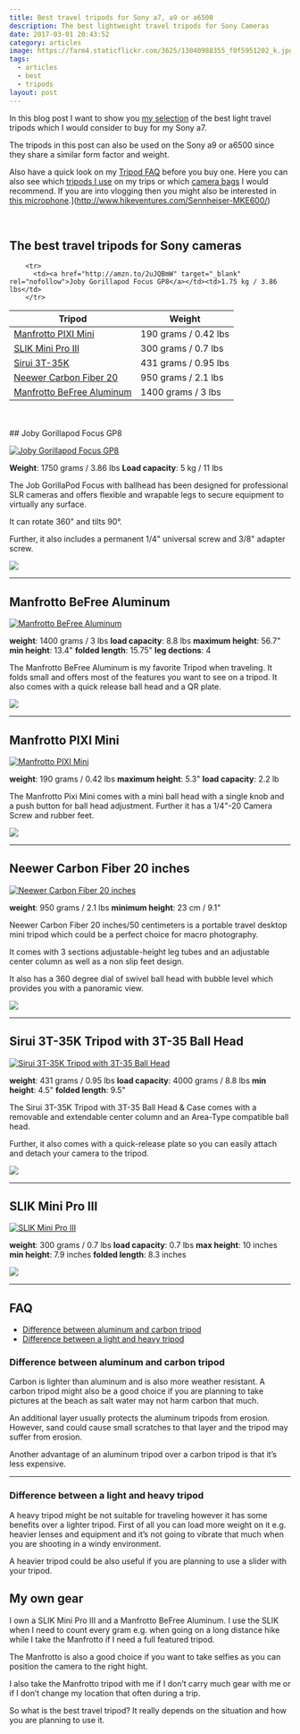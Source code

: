 ```yaml
---
title: Best travel tripods for Sony a7, a9 or a6500
description: The best lightweight travel tripods for Sony Cameras
date: 2017-03-01 20:43:52
category: articles
image: https://farm4.staticflickr.com/3625/13040988355_f0f5951202_k.jpg
tags:
  - articles
  - best
  - tripods
layout: post
---
```

In this blog post I want to show you [my selection](#the-best-travel-tripods-for-sony-cameras) of the best light travel tripods which I would consider to buy for my Sony a7.

The tripods in this post can also be used on the Sony a9 or a6500 since they share a similar form factor and weight.

Also have a quick look on my [Tripod FAQ](#faq) before you buy one. Here you can also see which [tripods I use](#my-own-gear) on my trips or which [camera bags]([http://www.hikeventures.com/best-camera-bags-cases](http://www.hikeventures.com/best-camera-bags-cases/)/) I would recommend. If you are into vlogging then you might also be interested in [this microphone]([http://www.hikeventures.com/Sennheiser-MKE600/).](http://www.hikeventures.com/Sennheiser-MKE600/)

<amp-img src="https://farm4.staticflickr.com/3625/13040988355_f0f5951202_k.jpg" width="2048" height="1536" alt="best tripods for Sony a7, a9 or a6500" layout="responsive"></amp-img>
<br>
<!--more-->

## The best travel tripods for Sony cameras

<div class="table-responsive">
      <table class="table table-hover table-bordered list_items_3">
        <thead>
             <tr>
                <th>Tripod</th><th>Weight</th>
             </tr>
        </thead>
        <tbody>
        <tr>
          <td><a href="http://amzn.to/2eWn6IU" target="_blank" rel="nofollow">Manfrotto PIXI Mini</a></td><td>190 grams / 0.42 lbs</td>
        </tr>
        <tr>
          <td><a href="http://amzn.to/2uIDsdU" target="_blank" rel="nofollow">SLIK Mini Pro III</a></td><td>300 grams / 0.7 lbs</td>
        </tr>
        <tr>
          <td><a href="http://amzn.to/2uK07GM" target="_blank" rel="nofollow">Sirui 3T-35K</a></td><td>431 grams / 0.95 lbs</td>
        </tr>
    <tr>
          <td><a href="http://amzn.to/2eXgxG0" target="_blank" rel="nofollow">Neewer Carbon Fiber 20</a></td><td>950 grams / 2.1 lbs</td>
        </tr>
        <tr>
          <td><a href="http://amzn.to/2v6MYZ6" target="_blank" rel="nofollow">Manfrotto BeFree Aluminum</a></td><td>1400 grams / 3 lbs</td>
        </tr>

        <tr>
          <td><a href="http://amzn.to/2uJQBmW" target="_blank" rel="nofollow">Joby Gorillapod Focus GP8</a></td><td>1.75 kg / 3.86 lbs</td>
        </tr>
</tbody>
</table>
</div>
<br>
<script src="//z-na.amazon-adsystem.com/widgets/onejs?MarketPlace=US&adInstanceId=cc781bfd-577f-4efb-9da6-75cb9fc7d1c2"></script>
<br>
## Joby Gorillapod Focus GP8

<a rel="nofollow" href="https://www.amazon.com/Joby-Gorillapod-Flexible-Tripod-Cleaning/dp/B0071CIPYI/ref=as_li_ss_il?s=electronics&ie=UTF8&qid=1501390044&sr=1-2-fkmr0&keywords=oby+Gorillapod+Focus/Ballhead+X+Bundle&linkCode=li3&tag=hikeve-20&linkId=5e70cd29447f5d20f8d1804fa75ad13b" target="_blank"><img alt="Joby Gorillapod Focus GP8" border="0" src="//ws-na.amazon-adsystem.com/widgets/q?_encoding=UTF8&ASIN=B0071CIPYI&Format=_SL250_&ID=AsinImage&MarketPlace=US&ServiceVersion=20070822&WS=1&tag=hikeve-20" ></a><img src="https://ir-na.amazon-adsystem.com/e/ir?t=hikeve-20&l=li3&o=1&a=B0071CIPYI" width="1" height="1" border="0" alt="" style="border:none !important; margin:0px !important;" />

**Weight**: 1750 grams / 3.86 lbs
**Load capacity**: 5 kg / 11 lbs

The Job GorillaPod Focus with ballhead has been designed for professional SLR cameras and offers flexible and wrapable legs to secure equipment to virtually any surface.

It can rotate 360" and tilts 90°.

Further, it also includes a permanent 1/4" universal screw and 3/8" adapter screw.

<a href="http://amzn.to/2uJQBmW" target="_blank" rel="nofollow"><img src="http://www.hikeventures.com/buy.gif"></a>

<hr>

## Manfrotto BeFree Aluminum

<a rel="nofollow" href="https://www.amazon.com/Manfrotto-MKBFRA4D-BH-BeFree-Compact-Aluminum/dp/B00NY8YB78/ref=as_li_ss_il?s=electronics&ie=UTF8&qid=1501355922&sr=1-1&keywords=Manfrotto+MKBFRA4D-BH+BeFree+Compact+Aluminum+Travel+Tripod+(Grey)&linkCode=li3&tag=hikeve-20&linkId=3e5dda90e06d5b4ee894b714ef9a3812" target="_blank"><img alt="Manfrotto BeFree Aluminum" border="0" src="//ws-na.amazon-adsystem.com/widgets/q?_encoding=UTF8&ASIN=B00NY8YB78&Format=_SL250_&ID=AsinImage&MarketPlace=US&ServiceVersion=20070822&WS=1&tag=hikeve-20" ></a><img src="https://ir-na.amazon-adsystem.com/e/ir?t=hikeve-20&l=li3&o=1&a=B00NY8YB78" width="1" height="1" border="0" alt="" style="border:none !important; margin:0px !important;" />

**weight**: 1400 grams / 3 lbs
**load capacity**: 8.8 lbs
**maximum height**: 56.7"
**min height**: 13.4"
**folded length**: 15.75"
**leg dections**: 4

The Manfrotto BeFree Aluminum is my favorite Tripod when traveling. It folds small and offers most of the features you want to see on a tripod. It also comes with a quick release ball head and a QR plate.

<a href="http://amzn.to/2v6MYZ6" target="_blank" rel="nofollow"><img src="http://www.hikeventures.com/buy.gif"></a>

<hr>

## Manfrotto PIXI Mini

<a rel="nofollow" href="https://www.amazon.com/dp/B00GUND8XM/_encoding=UTF8/ref=as_li_ss_il?coliid=IK9P0KHA8897T&colid=1C7Z1SB0CAOEZ&linkCode=li3&tag=hikeve-20&linkId=662b72292fa6677914dec91a7145e56c" target="_blank"><img alt="Manfrotto PIXI Mini" border="0" src="//ws-na.amazon-adsystem.com/widgets/q?_encoding=UTF8&ASIN=B00GUND8XM&Format=_SL250_&ID=AsinImage&MarketPlace=US&ServiceVersion=20070822&WS=1&tag=hikeve-20" ></a><img src="https://ir-na.amazon-adsystem.com/e/ir?t=hikeve-20&l=li3&o=1&a=B00GUND8XM" width="1" height="1" border="0" alt="" style="border:none !important; margin:0px !important;" />

**weight**: 190 grams / 0.42 lbs
**maximum height**: 5.3"
**load capacity**: 2.2 lb

The Manfrotto Pixi Mini comes with a mini ball head with a single knob and a push button for ball head adjustment. Further it has a 1/4"-20 Camera Screw and rubber feet.

<a href="http://amzn.to/2eWn6IU" target="_blank" rel="nofollow"><img src="http://www.hikeventures.com/buy.gif"></a>

<hr>

## Neewer Carbon Fiber 20 inches

<a rel="nofollow" href="https://www.amazon.com/Neewer-centimeters-Portable-Camcorder-kilograms/dp/B072VFQ14N/ref=as_li_ss_il?ie=UTF8&qid=1501388978&sr=8-2&keywords=Neewer+20+inches/50+centimeters+Macro+Mini+Tripod&linkCode=li3&tag=hikeve-20&linkId=499b45ad1203a53598e76c1b3c6b21b5" target="_blank"><img alt="Neewer Carbon Fiber 20 inches" border="0" src="//ws-na.amazon-adsystem.com/widgets/q?_encoding=UTF8&ASIN=B072VFQ14N&Format=_SL250_&ID=AsinImage&MarketPlace=US&ServiceVersion=20070822&WS=1&tag=hikeve-20" ></a><img src="https://ir-na.amazon-adsystem.com/e/ir?t=hikeve-20&l=li3&o=1&a=B072VFQ14N" width="1" height="1" border="0" alt="" style="border:none !important; margin:0px !important;" />

**weight**: 950 grams / 2.1 lbs
**minimum height**: 23 cm / 9.1"

Neewer Carbon Fiber 20 inches/50 centimeters is a portable travel desktop mini tripod which could be a perfect choice for macro photography.

It comes with 3 sections adjustable-height leg tubes and an adjustable center column as well as a non slip feet design.

It also has a 360 degree dial of swivel ball head with bubble level which provides you with a panoramic view.

<a href="http://amzn.to/2eXgxG0" target="_blank" rel="nofollow"><img src="http://www.hikeventures.com/buy.gif"></a>

<hr>

## Sirui 3T-35K Tripod with 3T-35 Ball Head

<a rel="nofollow" href="https://www.amazon.com/Sirui-3T-35K-Tripod-3T-35-Black/dp/B00NP7G2JI/ref=as_li_ss_il?s=electronics&ie=UTF8&qid=1501390593&sr=1-1&keywords=Sirui+3T-35K+Table+Top+Tripod&linkCode=li3&tag=hikeve-20&linkId=f37b92927ebfbd83186d1218fa685632" target="_blank"><img alt="Sirui 3T-35K Tripod with 3T-35 Ball Head" border="0" src="//ws-na.amazon-adsystem.com/widgets/q?_encoding=UTF8&ASIN=B00NP7G2JI&Format=_SL250_&ID=AsinImage&MarketPlace=US&ServiceVersion=20070822&WS=1&tag=hikeve-20" ></a><img src="https://ir-na.amazon-adsystem.com/e/ir?t=hikeve-20&l=li3&o=1&a=B00NP7G2JI" width="1" height="1" border="0" alt="" style="border:none !important; margin:0px !important;" />

**weight**: 431 grams / 0.95 lbs
**load capacity**: 4000 grams / 8.8 lbs
**min height**: 4.5"
**folded length**: 9.5"

The Sirui 3T-35K Tripod with 3T-35 Ball Head & Case comes with a removable and extendable center column and an Area-Type compatible ball head.

Further, it also comes with a quick-release plate so you can easily attach and detach your camera to the tripod.

<a href="http://amzn.to/2uK07GM" target="_blank" rel="nofollow"><img src="http://www.hikeventures.com/buy.gif"></a>

<hr>

## SLIK Mini Pro III

<a rel="nofollow" href="https://www.amazon.com/Table-Tripod-2-Section-Black-611-351/dp/B0000C16R5/ref=as_li_ss_il?s=electronics&ie=UTF8&qid=1501356039&sr=1-1&keywords=SLIK+Mini+Pro+III+Table+Top+Tripod,+2-Section,+Max+10%22+Black+(611-351)&linkCode=li3&tag=hikeve-20&linkId=cf7ed3ef805c5ab3c283effdaef53676" target="_blank"><img alt="SLIK Mini Pro III" border="0" src="//ws-na.amazon-adsystem.com/widgets/q?_encoding=UTF8&ASIN=B0000C16R5&Format=_SL250_&ID=AsinImage&MarketPlace=US&ServiceVersion=20070822&WS=1&tag=hikeve-20" ></a><img src="https://ir-na.amazon-adsystem.com/e/ir?t=hikeve-20&l=li3&o=1&a=B0000C16R5" width="1" height="1" border="0" alt="" style="border:none !important; margin:0px !important;" />

**weight**: 300 grams / 0.7 lbs
**load capacity**: 0.7 lbs
**max height**: 10 inches
**min height**: 7.9 inches
**folded length**: 8.3 inches

<a href="http://amzn.to/2uIDsdU" target="_blank" rel="nofollow"><img src="http://www.hikeventures.com/buy.gif"></a>

<hr>

## FAQ

* [Difference between aluminum and carbon tripod](#difference-between-aluminum-and-carbon-tripod)
* [Difference between a light and heavy tripod](#difference-between-a-light-and-heavy-tripod)


### Difference between aluminum and carbon tripod

Carbon is lighter than aluminum and is also more weather resistant. A carbon tripod might also be a good choice if you are planning to take pictures at the beach as salt water may not harm carbon that much.

An additional layer usually protects the aluminum tripods from erosion. However, sand could cause small scratches to that layer and the tripod may suffer from erosion.

Another advantage of an aluminum tripod over a carbon tripod is that it’s less expensive.

---

### Difference between a light and heavy tripod

A heavy tripod might be not suitable for traveling however it has some benefits over a lighter tripod. First of all you can load more weight on it e.g. heavier lenses and equipment and it’s not going to vibrate that much when you are shooting in a windy environment.

A heavier tripod could be also useful if you are planning to use a slider with your tripod.

## My own gear

I own a SLIK Mini Pro III and a Manfrotto BeFree Aluminum. I use the SLIK when I need to count every gram e.g. when going on a long distance hike while I take the Manfrotto if I need a full featured tripod.

The Manfrotto is also a good choice if you want to take selfies as you can position the camera to the right hight.

I also take the Manfrotto tripod with me if I don’t carry much gear with me or if I don’t change my location that often during a trip.

So what is the best travel tripod? It really depends on the situation and how you are planning to use it.
